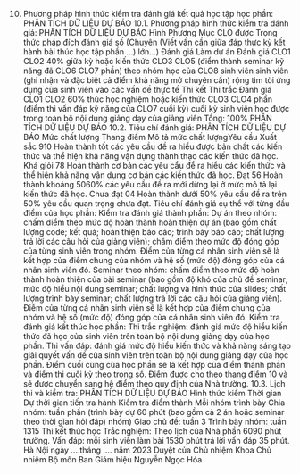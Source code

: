 10. Phương pháp hình thức kiểm tra đánh giá kết quả học tập học phần: PHÂN TÍCH DỮ LIỆU DỰ BÁO
10.1. Phương pháp hình thức kiểm tra đánh giá: PHÂN TÍCH DỮ LIỆU DỰ BÁO Hình Phương Mục CLO được Trọng thức pháp đích đánh giá số (Chuyên (Viết vấn cần giữa đáp thực kỳ kết hành bài thúc học tập phần ...) lớn...) Đánh giá Làm dự án Đánh giá CLO1 CLO2 40% giữa kỳ hoặc kiến thức CLO3 CLO5 (điểm thành seminar kỹ năng đã CLO6 CLO7 phần) theo nhóm học của CLO8 sinh viên sinh viên (ghi nhận và đặc biệt cả điểm khả năng mở chuyên cần) rộng tìm tòi ứng dụng của sinh viên vào các vấn đề thực tế Thi kết Thi trắc Đánh giá CLO1 CLO2 60% thúc học nghiệm hoặc kiến thức CLO3 CLO4 phần (điểm thi vấn đáp kỹ năng của CLO7 cuối kỳ) cuối kỳ sinh viên học được trong toàn bộ nội dung giảng dạy của giảng viên Tổng: 100% PHÂN TÍCH DỮ LIỆU DỰ BÁO 10.2. Tiêu chí đánh giá: PHÂN TÍCH DỮ LIỆU DỰ BÁO Mức chất lượng Thang điểm Mô tả mức chất lượngYêu cầu Xuất sắc 910 Hoàn thành tốt các yêu cầu đề ra hiểu được bản chất các kiến thức và thể hiện khả năng vận dụng thành thạo các kiến thức đã học.
Khá giỏi 78 Hoàn thành cơ bản các yêu cầu đề ra hiểu các kiến thức và thể hiện khả năng vận dụng cơ bản các kiến thức đã học.
Đạt 56 Hoàn thành khoảng 5060% các yêu cầu đề ra mới dừng lại ở mức mô tả lại kiến thức đã học.
Chưa đạt 04 Hoàn thành dưới 50% yêu cầu đề ra trên 50% yêu cầu quan trọng chưa đạt.
Tiêu chí đánh giá cụ thể với từng đầu điểm của học phần: Kiểm tra đánh giá thành phần: Dự án theo nhóm: chấm điểm theo mức độ hoàn thành hoàn thiện dự án (bao gồm chất lượng code; kết quả; hoàn thiện báo cáo; trình bày báo cáo; chất lượng trả lời các câu hỏi của giảng viên); chấm điểm theo mức độ đóng góp của từng sinh viên trong nhóm. Điểm của từng cá nhân sinh viên sẽ là kết hợp của điểm chung của nhóm và hệ số (mức độ) đóng góp của cá nhân sinh viên đó. Seminar theo nhóm: chấm điểm theo mức độ hoàn thành hoàn thiện của bài seminar (bao gồm độ khó của chủ đề seminar; mức độ hiểu nội dung seminar; chất lượng và hình thức của slides; chất lượng trình bày seminar; chất lượng trả lời các câu hỏi của giảng viên). Điểm của từng cá nhân sinh viên sẽ là kết hợp của điểm chung của nhóm và hệ số (mức độ) đóng góp của cá nhân sinh viên đó. Kiểm tra đánh giá kết thúc học phần: Thi trắc nghiệm: đánh giá mức độ hiểu kiến thức đã học của sinh viên trên toàn bộ nội dung giảng dạy của học phần. Thi vấn đáp: đánh giá mức độ hiểu kiến thức và khả năng sáng tạo giải quyết vấn đề của sinh viên trên toàn bộ nội dung giảng dạy của học phần.
Điểm cuối cùng của học phần sẽ là kết hợp của điểm thành phần và điểm
thi cuối kỳ theo trọng số. Điểm được cho theo thang điểm 10 và sẽ được
chuyển sang hệ điểm theo quy định của Nhà trường.
10.3. Lịch thi và kiểm tra: PHÂN TÍCH DỮ LIỆU DỰ BÁO Hình thức kiểm Thời gian Dự thời gian tiến tra hành Kiểm tra điểm thành Mỗi nhóm trình bày Chia nhóm: tuần phần (trình bày dự 60 phút (bao gồm cả 2 án hoặc seminar theo thời gian hỏi đáp) nhóm) Giao chủ đề: tuần 3 Trình bày nhóm: tuần 1315 Thi kết thúc học Trắc nghiệm: Theo lịch của Nhà phần 6090 phút trường. Vấn đáp: mỗi sinh viên làm bài 1530 phút trả lời vấn đáp 35 phút. Hà Nội ngày ....tháng .... năm 2023 Duyệt của Chủ nhiệm Khoa Chủ nhiệm Bộ môn Ban Giám hiệu Nguyễn Ngọc Hóa 